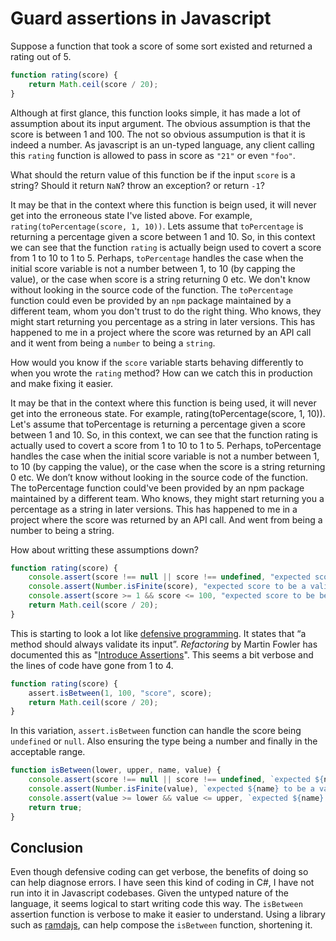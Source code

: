 # Guard assertions in Javascript

Suppose a function that took a score of some sort existed and returned a rating out of 5.

```javascript
function rating(score) {
	return Math.ceil(score / 20);
}
```

Although at first glance, this function looks simple, it has made a lot of assumption about its input argument. The obvious assumption is that the score is between 1 and 100.  The not so obvious assumpution is that it is indeed a number. As javascript is an un-typed language, any client calling this `rating` function is allowed to pass in score as `"21"` or even `"foo"`.

What should the return value of this function be if the input `score` is a string? Should it return `NaN`? throw an exception? or return `-1`? 

It may be that in the context where this function is beign used, it will never get into the erroneous state I've listed above. For example, `rating(toPercentage(score, 1, 10))`. Lets assume that `toPercentage` is returning a percentage given a score between 1 and 10. So, in this context we can see that the function `rating` is actually beign used to covert a score from 1 to 10 to 1 to 5. Perhaps, `toPercentage` handles the case when the initial score variable is not a number between 1, to 10 (by capping the value), or the case when score is a string returning 0 etc. We don't know without looking in the source code of the function. The `toPercentage` function could even be provided by an `npm` package maintained by a different team, whom you don't trust to do the right thing. Who knows, they might start returning you percentage as a string in later versions. This has happened to me in a project where the score was returned by an API call and it went from being a `number` to being a `string`.

How would you know if the `score` variable starts behaving differently to when you wrote the `rating` method? How can we catch this in production and make fixing it easier.

It may be that in the context where this function is being used, it will never get into the erroneous state. For example, rating(toPercentage(score, 1, 10)). Let's assume that toPercentage is returning a percentage given a score between 1 and 10. So, in this context, we can see that the function rating is actually used to covert a score from 1 to 10 to 1 to 5. Perhaps, toPercentage handles the case when the initial score variable is not a number between 1, to 10 (by capping the value), or the case when the score is a string returning 0 etc. We don’t know without looking in the source code of the function. The toPercentage function could've been provided by an npm package maintained by a different team. Who knows, they might start returning you a percentage as a string in later versions. This has happened to me in a project where the score was returned by an API call. And went from being a number to being a string.

How about writting these assumptions down?

```javascript
function rating(score) {
	console.assert(score !== null || score !== undefined, "expected score to be not null or undefined");
	console.assert(Number.isFinite(score), "expected score to be a valid number");
	console.assert(score >= 1 && score <= 100, "expected score to be between 1 and 100");
	return Math.ceil(score / 20);
}
```

This is starting to look a lot like [defensive programming](https://en.wikipedia.org/wiki/Defensive_programming). It states that “a method should always validate its input”. _Refactoring_ by Martin Fowler has documented this as "[Introduce Assertions](https://refactoring.com/catalog/introduceAssertion.html)". This seems a bit verbose and the lines of code have gone from 1 to 4.

```javascript
function rating(score) {
	assert.isBetween(1, 100, "score", score);
	return Math.ceil(score / 20);
}
```

In this variation, `assert.isBetween` function can handle the score being `undefined` or `null`.  Also ensuring the type being a number and finally in the acceptable range.

```javascript
function isBetween(lower, upper, name, value) {
	console.assert(score !== null || score !== undefined, `expected ${name} to be not null or undefined`);
	console.assert(Number.isFinite(value), `expected ${name} to be a valid number, but was ${value}.`);
	console.assert(value >= lower && value <= upper, `expected ${name} to be between ${lower} and ${upper}.`);
	return true;
}
```

## Conclusion
Even though defensive coding can get verbose, the benefits of doing so can help diagnose errors. I have seen this kind of coding in C#, I have not run into it in Javascript codebases. Given the untyped nature of the language, it seems logical to start writing code this way. The `isBetween` assertion function is verbose to make it easier to understand. Using a library such as [ramdajs](http://ramdajs.com/), can help compose the `isBetween` function, shortening it.
<!--stackedit_data:
eyJoaXN0b3J5IjpbMjExMTkwMDcxMywxOTE4MDI0NDQ0LDEwNz
M1MTgyMzksLTEzMzU5NTM5MDYsLTEzODEwNjMxNjUsMTA0NTk5
NDI2MiwtMTUwMjQwOTkzNiw4NDc3MjU5LC0yNjM5NTM0NjldfQ
==
-->